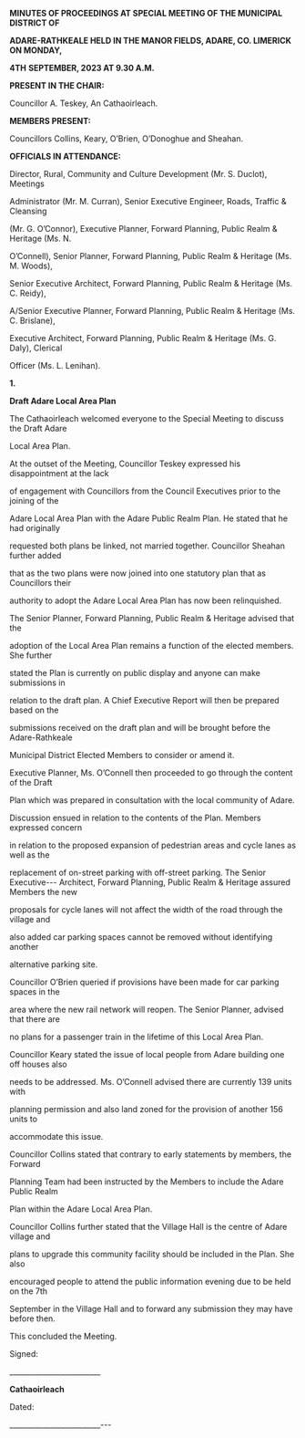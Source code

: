 **MINUTES OF PROCEEDINGS AT SPECIAL MEETING OF THE MUNICIPAL DISTRICT OF**

**ADARE-RATHKEALE HELD IN THE MANOR FIELDS, ADARE, CO. LIMERICK ON MONDAY,**

**4TH** **SEPTEMBER, 2023 AT 9.30 A.M.**

**PRESENT IN THE CHAIR:**

Councillor A. Teskey, An Cathaoirleach.

**MEMBERS PRESENT:**

Councillors Collins, Keary, O’Brien, O’Donoghue and Sheahan.

**OFFICIALS IN ATTENDANCE:**

Director, Rural, Community and Culture Development (Mr. S. Duclot), Meetings

Administrator (Mr. M. Curran), Senior Executive Engineer, Roads, Traffic & Cleansing

(Mr. G. O’Connor), Executive Planner, Forward Planning, Public Realm & Heritage (Ms. N.

O’Connell), Senior Planner, Forward Planning, Public Realm & Heritage (Ms. M. Woods),

Senior Executive Architect, Forward Planning, Public Realm & Heritage (Ms. C. Reidy),

A/Senior Executive Planner, Forward Planning, Public Realm & Heritage (Ms. C. Brislane),

Executive Architect, Forward Planning, Public Realm & Heritage (Ms. G. Daly), Clerical

Officer (Ms. L. Lenihan).

**1.**

**Draft Adare Local Area Plan**

The Cathaoirleach welcomed everyone to the Special Meeting to discuss the Draft Adare

Local Area Plan.

At the outset of the Meeting, Councillor Teskey expressed his disappointment at the lack

of engagement with Councillors from the Council Executives prior to the joining of the

Adare Local Area Plan with the Adare Public Realm Plan. He stated that he had originally

requested both plans be linked, not married together. Councillor Sheahan further added

that as the two plans were now joined into one statutory plan that as Councillors their

authority to adopt the Adare Local Area Plan has now been relinquished.

The Senior Planner, Forward Planning, Public Realm & Heritage advised that the

adoption of the Local Area Plan remains a function of the elected members. She further

stated the Plan is currently on public display and anyone can make submissions in

relation to the draft plan. A Chief Executive Report will then be prepared based on the

submissions received on the draft plan and will be brought before the Adare-Rathkeale

Municipal District Elected Members to consider or amend it.

Executive Planner, Ms. O’Connell then proceeded to go through the content of the Draft

Plan which was prepared in consultation with the local community of Adare.

Discussion ensued in relation to the contents of the Plan. Members expressed concern

in relation to the proposed expansion of pedestrian areas and cycle lanes as well as the

replacement of on-street parking with off-street parking. The Senior Executive---
Architect, Forward Planning, Public Realm & Heritage assured Members the new

proposals for cycle lanes will not affect the width of the road through the village and

also added car parking spaces cannot be removed without identifying another

alternative parking site.

Councillor O’Brien queried if provisions have been made for car parking spaces in the

area where the new rail network will reopen. The Senior Planner, advised that there are

no plans for a passenger train in the lifetime of this Local Area Plan.

Councillor Keary stated the issue of local people from Adare building one off houses also

needs to be addressed. Ms. O’Connell advised there are currently 139 units with

planning permission and also land zoned for the provision of another 156 units to

accommodate this issue.

Councillor Collins stated that contrary to early statements by members, the Forward

Planning Team had been instructed by the Members to include the Adare Public Realm

Plan within the Adare Local Area Plan.

Councillor Collins further stated that the Village Hall is the centre of Adare village and

plans to upgrade this community facility should be included in the Plan. She also

encouraged people to attend the public information evening due to be held on the 7th

September in the Village Hall and to forward any submission they may have before then.

This concluded the Meeting.

Signed:

\_\_\_\_\_\_\_\_\_\_\_\_\_\_\_\_\_\_\_\_\_\_\_\_\_

**Cathaoirleach**

Dated:

\_\_\_\_\_\_\_\_\_\_\_\_\_\_\_\_\_\_\_\_\_\_\_\_\_---
